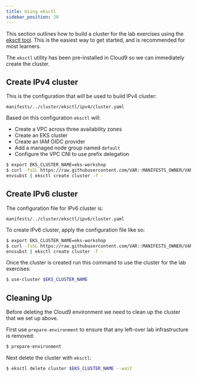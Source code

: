 ```yaml
---
title: Using eksctl
sidebar_position: 20
---
```


This section outlines how to build a cluster for the lab exercises using the [eksctl tool](https://eksctl.io/). This is the easiest way to get started, and is recommended for most learners.

The `eksctl` utility has been pre-installed in Cloud9 so we can immediately create the cluster. 

## Create IPv4 cluster

This is the configuration that will be used to build IPv4 cluster:

```file
manifests/../cluster/eksctl/ipv4/cluster.yaml
```

Based on this configuration `eksctl` will:
- Create a VPC across three availability zones
- Create an EKS cluster
- Create an IAM OIDC provider
- Add a managed node group named `default`
- Configure the VPC CNI to use prefix delegation


```bash test=false
$ export EKS_CLUSTER_NAME=eks-workshop
$ curl -fsSL https://raw.githubusercontent.com/VAR::MANIFESTS_OWNER/VAR::MANIFESTS_REPOSITORY/VAR::MANIFESTS_REF/cluster/eksctl/ipv4/cluster.yaml | \
envsubst | eksctl create cluster -f -
```

## Create IPv6 cluster
The configuration file for IPv6 cluster is:

```file
manifests/../cluster/eksctl/ipv6/cluster.yaml
```
To create IPv6 cluster, apply the configuration file like so:

```bash test=false
$ export EKS_CLUSTER_NAME=eks-workshop
$ curl -fsSL https://raw.githubusercontent.com/VAR::MANIFESTS_OWNER/VAR::MANIFESTS_REPOSITORY/VAR::MANIFESTS_REF/cluster/eksctl/ipv6/cluster.yaml | \
envsubst | eksctl create cluster -f -
```

Once the cluster is created run this command to use the cluster for the lab exercises:

```bash test=false
$ use-cluster $EKS_CLUSTER_NAME
```

## Cleaning Up

Before deleting the Cloud9 environment we need to clean up the cluster that we set up above.

First use `prepare-environment` to ensure that any left-over lab infrastructure is removed:

```bash test=false
$ prepare-environment
```

Next delete the cluster with `eksctl`:

```bash test=false
$ eksctl delete cluster $EKS_CLUSTER_NAME --wait
```
